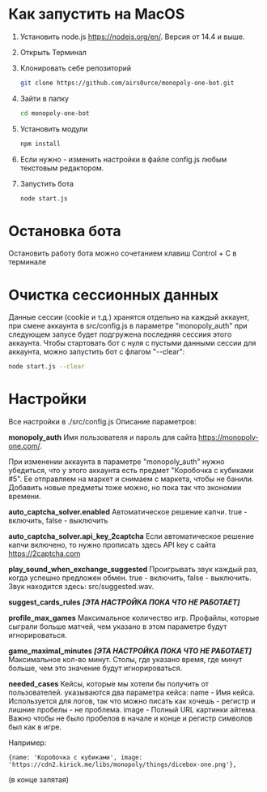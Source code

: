 Как запустить на MacOS
======================

1) Установить node.js https://nodejs.org/en/. Версия от 14.4 и выше.
2) Открыть Терминал
2) Клонировать себе репозиторий 
   ```bash
   git clone https://github.com/airs0urce/monopoly-one-bot.git
   ```
3) Зайти в папку
   ```bash
   cd monopoly-one-bot
   ```

4) Установить модули   
   ```bash
   npm install
   ```
5) Если нужно - изменить настройки в файле config.js любым текстовым редактором.
6) Запустить бота
   ```bash
   node start.js
   ```
Остановка бота
=============
Остановить работу бота можно сочетанием клавиш Control + C в терминале

Очистка сессионных данных
==============
Данные сессии (cookie и т.д.) хранятся отдельно на каждый аккаунт, при смене 
аккаунта в src/config.js в параметре "monopoly_auth" при следующем запусе будет подгружена последняя сессиия этого аккаунта.
Чтобы стартовать бот с нуля с пустыми данными сессии для аккаунта, можно запустить бот с флагом "--clear":
   ```bash
   node start.js --clear
   ```

Настройки
==============
Все настройки в ./src/config.js
Описание параметров:

**monopoly_auth**
Имя пользователя и пароль для сайта https://monopoly-one.com/.

При изменении аккаунта в параметре "monopoly_auth" нужно убедиться, что у этого аккаунта есть предмет "Коробочка с кубиками #5".
Ее отправляем на маркет и снимаем с маркета, чтобы не банили. Добавить новые предметы тоже можно, но пока так что экономии времени.

**auto_captcha_solver.enabled**
Автоматическое решение капчи. true - включить, false - выключить

**auto_captcha_solver.api_key_2captcha**
Если автоматическое решение капчи включено, то нужно прописать здесь API key с сайта https://2captcha.com

**play_sound_when_exchange_suggested**
Проигрывать звук каждый раз, когда успешно предложен обмен. true - включить, false - выключить. Звук находится здесь: src/suggested.wav.

**suggest_cards_rules**
***[ЭТА НАСТРОЙКА ПОКА ЧТО НЕ РАБОТАЕТ]***


**profile_max_games**
Максимальное количество игр. Профайлы, которые сыграли больше матчей, чем указано в этом параметре будут игнорироваться.

**game_maximal_minutes**
***[ЭТА НАСТРОЙКА ПОКА ЧТО НЕ РАБОТАЕТ]***
Максимальное кол-во минут. Столы, где указано время, где минут больше, чем это значение будут игнорироваться.

**needed_cases**
Кейсы, которые мы хотели бы получить от пользователей.
указываются два параметра кейса: 
name - Имя кейса. Используется для логов, так что можно писать как хочешь - регистр и лишние пробелы - не проблема.
image - Полный URL картинки айтема. Важно чтобы не было пробелов в начале и конце и регистр символов был как в игре.

Например:
```
{name: 'Коробочка с кубиками', image: 'https://cdn2.kirick.me/libs/monopoly/things/dicebox-one.png'},
```
(в конце запятая)


